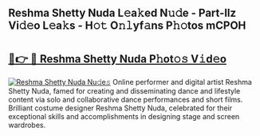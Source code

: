 ## Reshma Shetty Nuda L𝚎a𝚔ed N𝚞𝚍e - Part-Ilz Vi𝚍𝚎o L𝚎a𝚔s - H𝚘𝚝 O𝚗𝚕yf𝚊ns P𝚑𝚘tos mCPOH

# <h2><a href="http://kfdpve.oniu.top/?m=Reshma+Shetty+Nuda">🔗👉 🔴 Reshma Shetty Nuda P𝚑ot𝚘𝚜 V𝚒d𝚎o</a></h2>

[![Reshma Shetty Nuda Nu𝚍e𝚜](https://i.imgur.com/0qMVB7G.gif)](http://kfdpve.oniu.top/?m=Reshma+Shetty+Nuda)
Online performer and digital artist Reshma Shetty Nuda, famed for creating and disseminating dance and lifestyle content via solo and collaborative dance performances and short films. Brilliant costume designer Reshma Shetty Nuda, celebrated for their exceptional skills and accomplishments in designing stage and screen wardrobes.  

